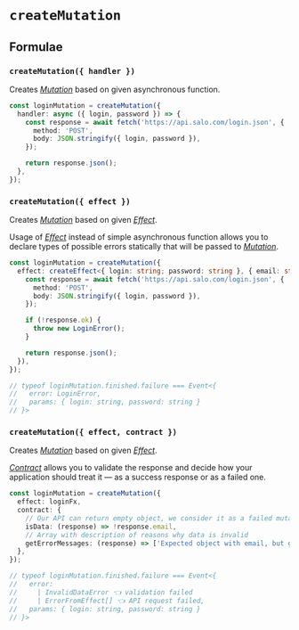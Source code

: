 # `createMutation` <Badge type="tip" text="since v0.2" />

## Formulae

### `createMutation({ handler })`

Creates [_Mutation_](/api/primitives/mutation) based on given asynchronous function.

```ts
const loginMutation = createMutation({
  handler: async ({ login, password }) => {
    const response = await fetch('https://api.salo.com/login.json', {
      method: 'POST',
      body: JSON.stringify({ login, password }),
    });

    return response.json();
  },
});
```

### `createMutation({ effect })`

Creates [_Mutation_](/api/primitives/mutation) based on given [_Effect_](https://effector.dev/en/api/effector/effect/).

Usage of [_Effect_](https://effector.dev/en/api/effector/effect/) instead of simple asynchronous function allows you to declare types of possible errors statically that will be passed to [_Mutation_](/api/primitives/mutation).

```ts
const loginMutation = createMutation({
  effect: createEffect<{ login: string; password: string }, { email: string }, LoginError>(async ({ login, password }) => {
    const response = await fetch('https://api.salo.com/login.json', {
      method: 'POST',
      body: JSON.stringify({ login, password }),
    });

    if (!response.ok) {
      throw new LoginError();
    }

    return response.json();
  }),
});

// typeof loginMutation.finished.failure === Event<{
//   error: LoginError,
//   params: { login: string, password: string }
// }>
```

### `createMutation({ effect, contract })`

Creates [_Mutation_](/api/primitives/mutation) based on given [_Effect_](https://effector.dev/en/api/effector/effect/).

[_Contract_](../primitives/contract) allows you to validate the response and decide how your application should treat it — as a success response or as a failed one.

```ts
const loginMutation = createMutation({
  effect: loginFx,
  contract: {
    // Our API can return empty object, we consider it as a failed mutation
    isData: (response) => !response.email,
    // Array with description of reasons why data is invalid
    getErrorMessages: (response) => ['Expected object with email, but got empty object'],
  },
});

// typeof loginMutation.finished.failure === Event<{
//   error:
//     | InvalidDataError 👈 validation failed
//     | ErrorFromEffect[] 👈 API request failed,
//   params: { login: string, password: string }
// }>
```

